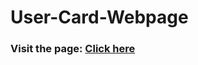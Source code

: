 # User-Card-Webpage

### Visit the page: [Click here](https://harshalrajnoor.github.io/User-Card-Webpage/)